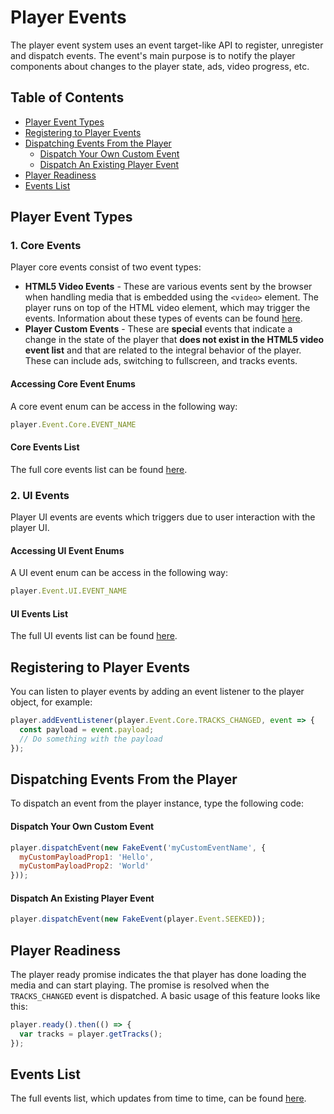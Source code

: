 # Player Events  

The player event system uses an event target-like API to register, unregister and dispatch events. The event's main purpose is to notify the player components about changes to the player state, ads, video progress, etc.

## Table of Contents
  * [Player Event Types](#player-event-types)
  * [Registering to Player Events](#registering-to-player-events)
  * [Dispatching Events From the Player](#dispatching-events-from-the-player)
      - [Dispatch Your Own Custom Event](#dispatch-your-own-custom-event)
      - [Dispatch An Existing Player Event](#dispatch-an-existing-player-event)
  * [Player Readiness](#player-readiness)
  * [Events List](#events-list)
  
## Player Event Types  

### 1. Core Events
Player core events consist of two event types: 
* **HTML5 Video Events** - These are various events sent by the browser when handling media that is embedded using the `<video>` element. The player runs on top of the HTML video element, which may trigger the events. Information about these types of events can be found [here](https://developer.mozilla.org/en-US/docs/Web/Guide/Events/Media_events).
* **Player Custom Events** - These are **special** events that indicate a change in the state of the player that **does not exist in the HTML5 video event list** and that are related to the integral behavior of the player. These can include ads, switching to fullscreen, and tracks events.

#### Accessing Core Event Enums
A core event enum can be access in the following way:
```js
player.Event.Core.EVENT_NAME
```

#### Core Events List
The full core events list can be found [here](https://github.com/kaltura/playkit-js/blob/master/src/event/event-type.js).

### 2. UI Events
Player UI events are events which triggers due to user interaction with the player UI.

#### Accessing UI Event Enums
A UI event enum can be access in the following way:
```js
player.Event.UI.EVENT_NAME
```

#### UI Events List
The full UI events list can be found [here](https://github.com/kaltura/playkit-js-ui/blob/master/docs/events.md).

## Registering to Player Events

You can listen to player events by adding an event listener to the player object, for example:

```javascript
player.addEventListener(player.Event.Core.TRACKS_CHANGED, event => {
  const payload = event.payload;
  // Do something with the payload
});
```

## Dispatching Events From the Player

To dispatch an event from the player instance, type the following code:

#### Dispatch Your Own Custom Event
```javascript
player.dispatchEvent(new FakeEvent('myCustomEventName', {
  myCustomPayloadProp1: 'Hello',
  myCustomPayloadProp2: 'World'
}));
```

#### Dispatch An Existing Player Event
```javascript
player.dispatchEvent(new FakeEvent(player.Event.SEEKED));
```

## Player Readiness  

The player ready promise indicates the that player has done loading the media and can start playing. The promise is resolved when the `TRACKS_CHANGED` event is dispatched.
A basic usage of this feature looks like this:

```javascript
player.ready().then(() => {
  var tracks = player.getTracks();
});
```

## Events List

The full events list, which updates from time to time, can be found [here](https://github.com/kaltura/playkit-js/blob/master/src/event/event-type.js).
